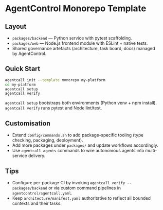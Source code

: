 # AgentControl Monorepo Template

## Layout
- `packages/backend` — Python service with pytest scaffolding.
- `packages/web` — Node.js frontend module with ESLint + native tests.
- Shared governance artefacts (architecture, task board, docs) managed by AgentControl.

## Quick Start
```bash
agentcall init --template monorepo my-platform
cd my-platform
agentcall setup
agentcall verify
```

`agentcall setup` bootstraps both environments (Python venv + npm install). `agentcall verify` runs pytest and Node lint/test.

## Customisation
- Extend `config/commands.sh` to add package-specific tooling (type checking, packaging, deployment).
- Add more packages under `packages/` and update workflows accordingly.
- Use `agentcall agents` commands to wire autonomous agents into multi-service delivery.

## Tips
- Configure per-package CI by invoking `agentcall verify -- packages/backend` or via custom command pipelines in `agentcontrol/agentcall.yaml`.
- Keep `architecture/manifest.yaml` authoritative to reflect all bounded contexts and their tasks.
